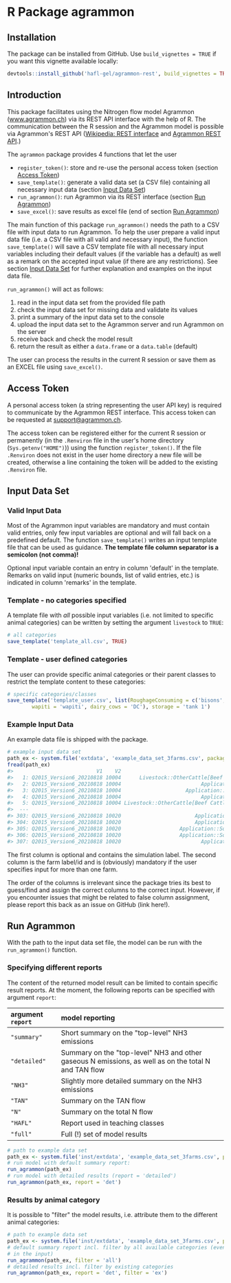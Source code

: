 # R Package agrammon

## Installation

The package can be installed from GitHub. Use `build_vignettes = TRUE` if you want this vignette 
available locally:


```r
devtools::install_github('hafl-gel/agrammon-rest', build_vignettes = TRUE)
```

## Introduction

This package facilitates using the Nitrogen flow model Agrammon (www.agrammon.ch) via its REST API interface with the help of R.
The communication between the R session and the Agrammon model is possible via Agrammon's REST API ([Wikipedia: REST interface](https://en.wikipedia.org/wiki/Representational_state_transfer)
and [Agrammon REST API](https://redocly.github.io/redoc/?url=https://model.agrammon.ch/single/api/v1/openapi.yaml).)

The `agrammon` package provides 4 functions that let the user

- `register_token()`: store and re-use the personal access token (section [Access Token](#access-token))
- `save_template()`: generate a valid data set (a CSV file) containing all necessary input data (section [Input Data Set](#input-data-set))
- `run_agrammon()`: run Agrammon via its REST interface (section [Run Agrammon](#run-agrammon))
- `save_excel()`: save results as excel file (end of section [Run Agrammon](#run-agrammon))

The main function of this package `run_agrammon()` needs the path to a CSV file with input data to run Agrammon.
To help the user prepare a valid input data file (i.e. a CSV file with all valid and necessary input), 
the function `save_template()` will save a CSV template file with all necessary input variables including their 
default values (if the variable has a default) as well as a remark on the accepted input value (if there are any restrictions). 
See section [Input Data Set](#input-data-set) for further explanation and examples on the input data file.  

`run_agrammon()` will act as follows:

1. read in the input data set from the provided file path
2. check the input data set for missing data and validate its values
3. print a summary of the input data set to the console
4. upload the input data set to the Agrammon server and run Agrammon on the server
5. receive back and check the model result
6. return the result as either a `data.frame` or a `data.table` (default)

The user can process the results in the current R session or save them as an EXCEL file using `save_excel()`.

## Access Token

A personal access token (a string representing the user API key) is required to communicate by the Agrammon REST interface.
This access token can be requested at support@agrammon.ch.

The access token can be registered either for the current R session or permanently (in the `.Renviron` file in the user's home 
directory (`Sys.getenv("HOME")`)) using the function `register_token()`. 
If the file `.Renviron` does not exist in the user home directory a new file will be created, otherwise a line containing the token will
be added to the existing `.Renviron` file.

## Input Data Set

### Valid Input Data

Most of the Agrammon input variables are mandatory and must contain valid entries, only few input variables are optional and will 
fall back on a predefined default. The function `save_template()` writes an input template file that can be used as guidance.
**The template file column separator is a semicolon (not comma)!**

Optional input variable contain an entry in column 'default' in the template. Remarks on valid input (numeric bounds, list of valid entries, etc.) is indicated in column
'remarks' in the template.

### Template - no categories specified

A template file with _all_ possible input variables (i.e. not limited to specific animal categories) can be written by
setting the argument `livestock` to `TRUE`:


```r
# all categories
save_template('template_all.csv', TRUE)
```

### Template - user defined categories

The user can provide specific animal categories or their parent classes to restrict the template content to these categories:


```r
# specific categories/classes
save_template('template_user.csv', list(RoughageConsuming = c('bisons', 'alpaca'), 
        wapiti = 'wapiti', dairy_cows = 'DC'), storage = 'tank 1')
```

### Example Input Data

An example data file is shipped with the package.


```r
# example input data set
path_ex <- system.file('extdata', 'example_data_set_3farms.csv', package = 'agrammon')
fread(path_ex)
#>                           V1    V2                                                  V3                        V4        V5
#>   1: Q2015_Version6_20210818 10004      Livestock::OtherCattle[Beef Cattle]::Excretion         dimensioning_barn        78
#>   2: Q2015_Version6_20210818 10004                          Application::Slurry::Csoft              appl_hotdays sometimes
#>   3: Q2015_Version6_20210818 10004                     Application::Slurry::Cfermented          fermented_slurry         0
#>   4: Q2015_Version6_20210818 10004                          Application::Slurry::Ctech      share_deep_injection         0
#>   5: Q2015_Version6_20210818 10004 Livestock::OtherCattle[Beef Cattle]::Housing::Floor  mitigation_housing_floor      none
#>  ---                                                                                                                      
#> 303: Q2015_Version6_20210818 10020                        Application::Slurry::Cseason appl_autumn_winter_spring        50
#> 304: Q2015_Version6_20210818 10020                        Application::Slurry::Cseason               appl_summer        50
#> 305: Q2015_Version6_20210818 10020                   Application::SolidManure::Cseason appl_autumn_winter_spring        50
#> 306: Q2015_Version6_20210818 10020                   Application::SolidManure::Cseason               appl_summer        50
#> 307: Q2015_Version6_20210818 10020                          Application::Slurry::Csoft              appl_evening         0
```

The first column is optional and contains the simulation label. The second column is the farm label/id and is (obviously) mandatory if 
the user specifies input for more than one farm. 

The order of the columns is irrelevant since the package tries its best to guess/find and assign the correct columns to the correct
input. However, if you encounter issues that might be related to false column assignment, please report this back as an issue on GitHub (link here!).


## Run Agrammon

With the path to the input data set file, the model can be run with the `run_agrammon()` function.

### Specifying different reports

The content of the returned model result can be limited to contain specific result reports. At the moment,
the following reports can be specified with argument `report`:

| argument `report` | model reporting |
|:---|:---|
| `"summary"` | Short summary on the "top-level" NH3 emissions |
| `"detailed"` | Summary on the "top-level" NH3 and other gaseous N emissions, as well as on the total N and TAN flow |
| `"NH3"` | Slightly more detailed summary on the NH3 emissions |
| `"TAN"` | Summary on the TAN flow |
| `"N"` | Summary on the total N flow |
| `"HAFL"` | Report used in teaching classes |
| `"full"` | Full (!) set of model results |


```r
# path to example data set
path_ex <- system.file('inst/extdata', 'example_data_set_3farms.csv', package = 'agrammon')
# run model with default summary report:
run_agrammon(path_ex)
# run model with detailed results (report = 'detailed')
run_agrammon(path_ex, report = 'det')
```

### Results by animal category

It is possible to "filter" the model results, i.e. attribute them to the different animal categories:


```r
# path to example data set
path_ex <- system.file('inst/extdata', 'example_data_set_3farms.csv', package = 'agrammon')
# default summary report incl. filter by all available categories (even if they don't exist
# in the input)
run_agrammon(path_ex, filter = 'all')
# detailed results incl. filter by existing categories
run_agrammon(path_ex, report = 'det', filter = 'ex')
```
